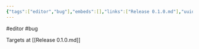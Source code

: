 ```yaml
---
{"tags":["editor","bug"],"embeds":[],"links":["Release 0.1.0.md"],"uuid":"8f903e4f-4ed9-4027-a680-872f482cd87b","todos":{"done":[],"pending":[]}}
---
```

#editor #bug

Targets at [[Release 0.1.0.md]]